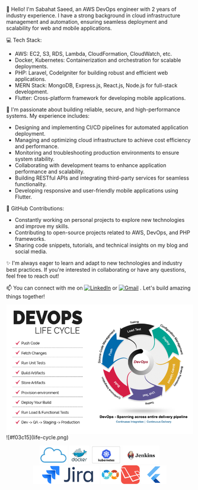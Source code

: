 👋 Hello! I'm Sabahat Saeed, an AWS DevOps engineer with 2 years of industry experience. I have a strong background in cloud infrastructure management and automation, ensuring seamless deployment and scalability for web and mobile applications.

💻 Tech Stack:
- AWS: EC2, S3, RDS, Lambda, CloudFormation, CloudWatch, etc.
- Docker, Kubernetes: Containerization and orchestration for scalable deployments.
- PHP: Laravel, CodeIgniter for building robust and efficient web applications.
- MERN Stack: MongoDB, Express.js, React.js, Node.js for full-stack development.
- Flutter: Cross-platform framework for developing mobile applications.

🔧 I'm passionate about building reliable, secure, and high-performance systems. My experience includes:
- Designing and implementing CI/CD pipelines for automated application deployment.
- Managing and optimizing cloud infrastructure to achieve cost efficiency and performance.
- Monitoring and troubleshooting production environments to ensure system stability.
- Collaborating with development teams to enhance application performance and scalability.
- Building RESTful APIs and integrating third-party services for seamless functionality.
- Developing responsive and user-friendly mobile applications using Flutter.

🌟 GitHub Contributions:
- Constantly working on personal projects to explore new technologies and improve my skills.
- Contributing to open-source projects related to AWS, DevOps, and PHP frameworks.
- Sharing code snippets, tutorials, and technical insights on my blog and social media.

✨ I'm always eager to learn and adapt to new technologies and industry best practices. If you're interested in collaborating or have any questions, feel free to reach out!

📫 You can connect with me on [![LinkedIn](https://img.shields.io/badge/LinkedIn-Profile-blue?style=flat-square&logo=linkedin)](https://www.linkedin.com/in/sabahat-saeed) or [![Gmail](https://img.shields.io/badge/Gmail-Email-red?style=flat-square&logo=gmail)](mailto:sabahatsaeed31@gmail.com)
 . Let's build amazing things together!
 
 <div style="background-color: white; display: inline-block; padding: 5px;">
  <img src="life-cycle.png" alt="devops-life-cycle" />
 </div>
 ![#f03c15](life-cycle.png)
 <p align="center">
  <img src="cloud.png" alt="DevOps" height="50">
  <img src="docker.png" alt="Docker" height="50">
  <img src="kubernetes.png" alt="kubernetes" height="50">
  <img src="jenkins.png" alt="jenkins" height="50">
  <img src="jira.png" alt="jira" height="50">
  <img src="devops.png" alt="DevOps" height="50">
  <img src="laravel.png" alt="Laravel" height="50">
  <img src="flutter.png" alt="Flutter" height="50">
</p>
